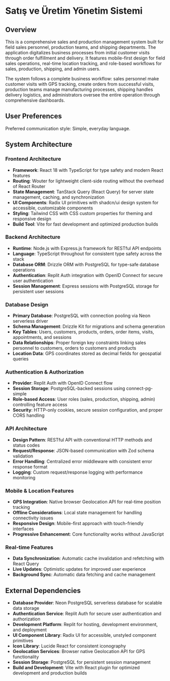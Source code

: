 # Satış ve Üretim Yönetim Sistemi

## Overview

This is a comprehensive sales and production management system built for field sales personnel, production teams, and shipping departments. The application digitalizes business processes from initial customer visits through order fulfillment and delivery. It features mobile-first design for field sales operations, real-time location tracking, and role-based workflows for sales, production, shipping, and admin users.

The system follows a complete business workflow: sales personnel make customer visits with GPS tracking, create orders from successful visits, production teams manage manufacturing processes, shipping handles delivery logistics, and administrators oversee the entire operation through comprehensive dashboards.

## User Preferences

Preferred communication style: Simple, everyday language.

## System Architecture

### Frontend Architecture
- **Framework**: React 18 with TypeScript for type safety and modern React features
- **Routing**: Wouter for lightweight client-side routing without the overhead of React Router
- **State Management**: TanStack Query (React Query) for server state management, caching, and synchronization
- **UI Components**: Radix UI primitives with shadcn/ui design system for accessible, customizable components
- **Styling**: Tailwind CSS with CSS custom properties for theming and responsive design
- **Build Tool**: Vite for fast development and optimized production builds

### Backend Architecture  
- **Runtime**: Node.js with Express.js framework for RESTful API endpoints
- **Language**: TypeScript throughout for consistent type safety across the stack
- **Database ORM**: Drizzle ORM with PostgreSQL for type-safe database operations
- **Authentication**: Replit Auth integration with OpenID Connect for secure user authentication
- **Session Management**: Express sessions with PostgreSQL storage for persistent user sessions

### Database Design
- **Primary Database**: PostgreSQL with connection pooling via Neon serverless driver
- **Schema Management**: Drizzle Kit for migrations and schema generation
- **Key Tables**: Users, customers, products, orders, order items, visits, appointments, and sessions
- **Data Relationships**: Proper foreign key constraints linking sales personnel to customers, orders to customers and products
- **Location Data**: GPS coordinates stored as decimal fields for geospatial queries

### Authentication & Authorization
- **Provider**: Replit Auth with OpenID Connect flow
- **Session Storage**: PostgreSQL-backed sessions using connect-pg-simple
- **Role-based Access**: User roles (sales, production, shipping, admin) controlling feature access
- **Security**: HTTP-only cookies, secure session configuration, and proper CORS handling

### API Architecture
- **Design Pattern**: RESTful API with conventional HTTP methods and status codes
- **Request/Response**: JSON-based communication with Zod schema validation
- **Error Handling**: Centralized error middleware with consistent error response format
- **Logging**: Custom request/response logging with performance monitoring

### Mobile & Location Features
- **GPS Integration**: Native browser Geolocation API for real-time position tracking
- **Offline Considerations**: Local state management for handling connectivity issues
- **Responsive Design**: Mobile-first approach with touch-friendly interfaces
- **Progressive Enhancement**: Core functionality works without JavaScript

### Real-time Features
- **Data Synchronization**: Automatic cache invalidation and refetching with React Query
- **Live Updates**: Optimistic updates for improved user experience
- **Background Sync**: Automatic data fetching and cache management

## External Dependencies

- **Database Provider**: Neon PostgreSQL serverless database for scalable data storage
- **Authentication Service**: Replit Auth for secure user authentication and authorization
- **Development Platform**: Replit for hosting, development environment, and deployment
- **UI Component Library**: Radix UI for accessible, unstyled component primitives
- **Icon Library**: Lucide React for consistent iconography
- **Geolocation Services**: Browser native Geolocation API for GPS functionality
- **Session Storage**: PostgreSQL for persistent session management
- **Build and Development**: Vite with React plugin for optimized development and production builds